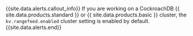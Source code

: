 {{site.data.alerts.callout_info}}
If you are working on a CockroachDB {{ site.data.products.standard }} or {{ site.data.products.basic }} cluster, the `kv.rangefeed.enabled` cluster setting is enabled by default.
{{site.data.alerts.end}}